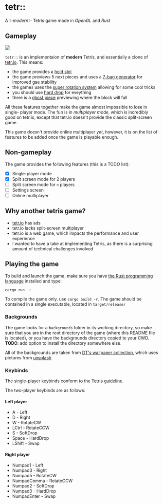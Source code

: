 # tetr::

A ✨*modern*✨ Tetris game made in *OpenGL* and *Rust*

## Gameplay

![](gameplay.gif)

`tetr::` is an implementaion of **modern** Tetris, and essentially a clone of [tetr.io](https://tetr.io). This means:

 * the game provides a [hold slot](https://tetris.wiki/Hold_piece)
 * the game previews 5 next pieces and uses a [7-bag generator](https://tetris.wiki/Random_Generator) for improved gae stability
 * the games uses the [super rotation system](https://tetris.wiki/Super_Rotation_System) allowing for some cool tricks
 * you should use [hard drop](https://tetris.wiki/Drop#Hard_drop) for eveything
 * there is a [ghost piece](https://tetris.wiki/Ghost_piece) previewing where the block will fall

All these features together make the game almost impossible to lose in single-
player mode. The fun is in *multiplayer mode*, which is incredibly good on
tetr.io, except that tetr.io doesn't provide the classic split-screen game.

This game doesn't provide online multiplayer *yet*, however, it is on the list
of features to be added once the game is playable enough.

## Non-gameplay

The game provides the following features (this is a TODO list):

 * [x] Single-player mode
 * [x] Split screen mode for 2 players
 * [ ] Split screen mode for `n` players
 * [ ] Settings screen
 * [ ] Online multiplayer

## Why another tetris game?

 * [tetr.io](https://tetr.io) has ads
 * tetr.io lacks split-screen multiplayer
 * tetr.io is a web game, which impacts the performance and user experience
 * I wanted to have a take at implementing Tetris, as there is a surprising amount of technical challenges involved

## Playing the game

To build and launch the game, make sure you have [the Rust programming language](https://www.rust-lang.org/) installed and type:

```sh
cargo run -r
```

To compile the game only, use `cargo build -r`. The game should be contained in a single executable, located in `target/release/`

### Backgrounds

The game looks for a `backgrounds` folder in its working directory, so make
sure that you are in the root directory of the game (where this README file is
located), or you have the backgrounds directory copied to your CWD. **TODO**:
add option to install the directory somewhere else.

All of the backgrounds are taken from [DT's wallpaper collection](https://gitlab.com/dwt1/wallpapers), which uses pictures from [unsplash](https://unsplash.com/).

### Keybinds

The single-player keybinds conform to the [Tetris guideline](https://tetris.wiki/Tetris_Guideline).

The two-player keybinds are as follows:

#### Left player

 * A - Left
 * D - Right
 * W - RotateCW
 * LCtrl - RotateCCW
 * S - SoftDrop
 * Space - HardDrop
 * LShift - Swap

#### Right player

 * Numpad1 - Left
 * Numpad3 - Right
 * Numpad5 - RotateCW
 * NumpadComma - RotateCCW
 * Numpad2 - SoftDrop
 * Numpad0 - HardDrop
 * NumpadEnter - Swap
